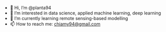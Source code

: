 - 👋 Hi, I’m @planta94
- 👀 I’m interested in data science, applied machine learning, deep learning
- 🌱 I’m currently learning remote sensing-based modelling
- 📫 How to reach me: chiamy94@gmail.com

<!---
planta94/planta94 is a ✨ special ✨ repository because its `README.md` (this file) appears on your GitHub profile.
You can click the Preview link to take a look at your changes.
--->
